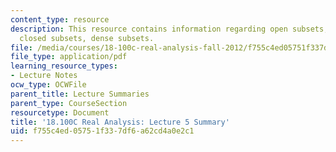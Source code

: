 ```yaml
---
content_type: resource
description: This resource contains information regarding open subsets, limit points,
  closed subsets, dense subsets.
file: /media/courses/18-100c-real-analysis-fall-2012/f755c4ed05751f337df6a62cd4a0e2c1_MIT18_100CF12_l5sum.pdf
file_type: application/pdf
learning_resource_types:
- Lecture Notes
ocw_type: OCWFile
parent_title: Lecture Summaries
parent_type: CourseSection
resourcetype: Document
title: '18.100C Real Analysis: Lecture 5 Summary'
uid: f755c4ed-0575-1f33-7df6-a62cd4a0e2c1
---
```

